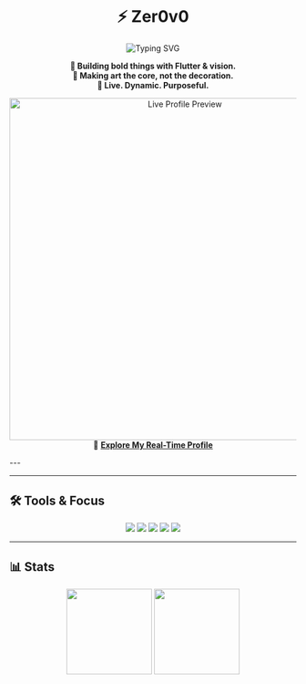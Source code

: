 <!-- Hero Section -->
<h1 align="center">⚡ Zer0v0</h1>

<p align="center">
  <img src="https://readme-typing-svg.demolab.com?font=Fira+Code&weight=500&pause=1000&color=C77DFF&center=true&width=450&lines=Creative+Coder;Fast+%7C+Unique+%7C+Adaptive;Driven+by+Art+%2B+Code+%2B+Soul" alt="Typing SVG" />
</p>

<p align="center">
  <strong>🎯 Building bold things with Flutter & vision.<br>
  🎨 Making art the core, not the decoration.<br>
  🧬 Live. Dynamic. Purposeful.</strong>
</p>

<p align="center">
  <a href="https://zer0v0.github.io" target="_blank">
    <img src="https://raw.githubusercontent.com/zer0v0/zer0v0/main/preview.gif" width="600px" alt="Live Profile Preview"/>
  </a><br>
  🔗 <b><a href="https://zer0v0.github.io">Explore My Real-Time Profile</a></b>
</p>
---


---

## 🛠️ Tools & Focus

<p align="center">
  <img src="https://img.shields.io/badge/flutter-%2302569B.svg?style=for-the-badge&logo=flutter&logoColor=white"/>
  <img src="https://img.shields.io/badge/dart-%230175C2.svg?style=for-the-badge&logo=dart&logoColor=white"/>
  <img src="https://img.shields.io/badge/linux-%23000000.svg?style=for-the-badge&logo=linux&logoColor=white"/>
  <img src="https://img.shields.io/badge/art-black?style=for-the-badge&logoColor=white"/>
  <img src="https://img.shields.io/badge/focus-mental%2Fvisual-red?style=for-the-badge"/>
</p>

---

## 📊 Stats

<p align="center">
  <img src="https://github-readme-stats.vercel.app/api?username=zer0v0&theme=radical&show_icons=true&count_private=true&hide_title=true&hide_border=true" height="150" />
  <img src="https://streak-stats.demolab.com/?user=zer0v0&theme=radical&hide_border=true&date_format=M%20j%5B%2C%20Y%5D" height="150"/>
</p>

